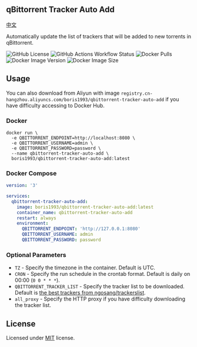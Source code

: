 qBittorrent Tracker Auto Add
--
[中文](README_zh.md)

Automatically update the list of trackers that will be added to new torrents in qBittorrent.

![GitHub License](https://img.shields.io/github/license/boris1993/qbittorrent-tracker-auto-add)
![GitHub Actions Workflow Status](https://img.shields.io/github/actions/workflow/status/boris1993/qbittorrent-tracker-auto-add/build.yml)
![Docker Pulls](https://img.shields.io/docker/pulls/boris1993/qbittorrent-tracker-auto-add)
![Docker Image Version](https://img.shields.io/docker/v/boris1993/qbittorrent-tracker-auto-add)
![Docker Image Size](https://img.shields.io/docker/image-size/boris1993/qbittorrent-tracker-auto-add)

## Usage
You can also download from Aliyun with image `registry.cn-hangzhou.aliyuncs.com/boris1993/qbittorrent-tracker-auto-add`
if you have difficulty accessing to Docker Hub.

### Docker
```shell
docker run \
  -e QBITTORRENT_ENDPOINT=http://localhost:8080 \
  -e QBITTORRENT_USERNAME=admin \
  -e QBITTORRENT_PASSWORD=password \
  --name qbittorrent-tracker-auto-add \
  boris1993/qbittorrent-tracker-auto-add:latest
```

### Docker Compose
```yaml
version: '3'

services:
  qbittorrent-tracker-auto-add:
    image: boris1993/qbittorrent-tracker-auto-add:latest
    container_name: qbittorrent-tracker-auto-add
    restart: always
    environment:
      QBITTORRENT_ENDPOINT: 'http://127.0.0.1:8080'
      QBITTORRENT_USERNAME: admin
      QBITTORRENT_PASSWORD: password
```

### Optional Parameters

- `TZ` - Specify the timezone in the container. Default is UTC.
- `CRON` - Specify the run schedule in the crontab format. Default is daily on 00:00 (`0 0 * * *`). 
- `QBITTORRENT_TRACKER_LIST` - Specify the tracker list to be downloaded. Default is [the best trackers from ngosang/trackerslist](https://raw.githubusercontent.com/ngosang/trackerslist/master/trackers_best.txt).
- `all_proxy` - Specify the HTTP proxy if you have difficulty downloading the tracker list.


## License
Licensed under [MIT](LICENSE) license.
